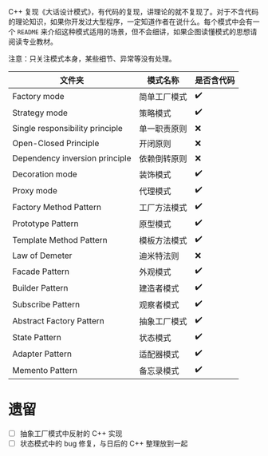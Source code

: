 C++ 复现《大话设计模式》，有代码的复现，讲理论的就不复现了。对于不含代码的理论知识，如果你开发过大型程序，一定知道作者在说什么。每个模式中会有一个 `README` 来介绍这种模式适用的场景，但不会细讲，如果企图读懂模式的思想请阅读专业教材。

注意：只关注模式本身，某些细节、异常等没有处理。

|文件夹|模式名称|是否含代码|
|--|--|--|
| Factory mode                     | 简单工厂模式 | :heavy_check_mark: |
| Strategy mode                    | 策略模式    | :heavy_check_mark: |
| Single responsibility principle  | 单一职责原则 | :x:                |
| Open-Closed Principle            | 开闭原则    | :x:                |
| Dependency inversion principle   | 依赖倒转原则 | :x:                |
| Decoration mode                  | 装饰模式    | :heavy_check_mark: |
| Proxy mode                       | 代理模式    | :heavy_check_mark: |
| Factory Method Pattern           | 工厂方法模式 | :heavy_check_mark: |
| Prototype Pattern                | 原型模式    | :heavy_check_mark: |
| Template Method Pattern          | 模板方法模式 | :heavy_check_mark: |
| Law of Demeter                   | 迪米特法则   | :x:                |
| Facade Pattern                   | 外观模式    | :heavy_check_mark: |
| Builder Pattern                  | 建造者模式   | :heavy_check_mark: |
| Subscribe Pattern                | 观察者模式   | :heavy_check_mark: |
| Abstract Factory Pattern         | 抽象工厂模式 | :heavy_check_mark: |
| State Pattern                    | 状态模式     | :heavy_check_mark: |
| Adapter Pattern                  | 适配器模式   | :heavy_check_mark: |
| Memento Pattern                  | 备忘录模式   | :heavy_check_mark: |

# 遗留

- [ ] 抽象工厂模式中反射的 C++ 实现
- [ ] 状态模式中的 bug 修复，与日后的 C++ 整理放到一起